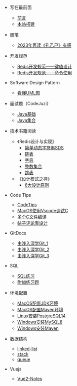 <!-- _sidebar.md -->
* 写在最前面
  * [前言](README.md)
  * [本站搭建](/create_doc/doc.md)

* 随笔
  * [2023年再读《孔乙己》有感](/docs/eassys/Feelings_from_reading_KongYiji.md)

* 开发规范
  * [Redis开发规范——键值设计](/docs/codeguides/redis_guides/key-value_design.md)
  * [Redis开发规范——命令使用](/docs/codeguides/redis_guides/common_use.md)

* Software Design Pattern
  * [看懂UML图](/docs/design_pattern/understand_UML_diagrams.md)

* 面试题（CodeJuzi）
  * [Java基础](/jobhunter/java-base.md)
  * [Java集合](/jobhunter/java-collection.md)

* 技术书籍阅读
  * 《Redis设计与实现》
    * [简单动态字符串SDS](/books/Redis_Design_Impl/SDS.md)
    * [链表](/books/Redis_Design_Impl/LinkedListt.md)
    * [字典](/books/Redis_Design_Impl/Dict.md)
    * [整数集合](/books/Redis_Design_Impl/IntSet.md)
    * [跳表](/books/Redis_Design_Impl/SkipList.md)
  * 《设计模式之禅》
    * [6大设计原则](/books/Zen_of_Design_Patterns/design_principles.md)

* Code Tips
  * [CodeTips](/docs/codetips/CodeTips.md)
  * [MacOS使用Vscode调试C](/docs/codetips/MacOS_Vscode_Debugger_C.md)
  * [多个C文件编译](/docs/codetips/C_Compile_Mul_Files.md)
  * [帖子评论表设计](/docs/codetips/Comment_Post_Table_Design.md)

* GitDocs
  * [由浅入深学Git_1](/docs/gitdocs/learn_git_1.md)
  * [由浅入深学Git_2](/docs/gitdocs/learn_git_2.md)
  * [由浅入深学Git_3](/docs/gitdocs/learn_git_3.md)

* SQL
    * [SQL练习](/codes/sql/exercise/sql_exercise.md)
    * [附加练习题](/codes/sql/exercise/sql_extra_exer.md)

* 环境配置
  * [MacOS配置JDK环境](/docs/envconfig/MacOS_Install_JDK.md)
  * [MacOS配置Maven环境](/docs/envconfig/MacOS_Install_Maven.md)
  * [Linux安装PostgreSQL14](/docs/envconfig/Linux_Install_PostgreSQL14.md)
  * [Windows安装MySQL8](/docs/envconfig/Windows_Install_MySQL8.md)
  * [Windows安装Maven](/docs/envconfig/Windows_Install_Maven.md)

* 数据结构
  * [linked-list](/codes/datastructure/linked_list.md)
  * [stack](/codes/datastructure/stack.md)
  * [queue](/codes/datastructure/queue.md)

* Vuejs
  * [Vue2-Notes](/docs/frontend/vue/Vue2_Notes.md)